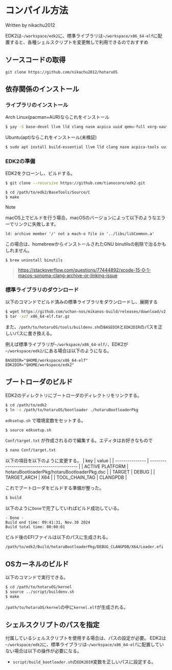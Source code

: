# コンパイル方法
Written by nikachu2012 

EDK2は`~/workspace/edk2`に、標準ライブラリは`~/workspace/x86_64-elf`に配置すると、各種シェルスクリプトを変更無しで利用できるのでおすすめ

## ソースコードの取得
```
git clone https://github.com/nikachu2012/hotaruOS
```

## 依存関係のインストール

### ライブラリのインストール
Arch Linux(pacman+AUR)ならこれをインストール
```bash
$ yay -S base-devel llvm lld clang nasm acpica uuid qemu-full xorg-xauth unzip dosfstools
```

Ubuntu(apt)ならこれをインストール(未検証)
```bash
$ sudo apt install build-essential llvm lld clang nasm acpica-tools uuid-dev qemu-system-x86 qemu-utils xauth unzip python3-distutils ca-certificates
```

### EDK2の準備
EDK2をクローンし、ビルドする。
```bash
$ git clone --recursive https://github.com/tianocore/edk2.git
```
```bash
$ cd /path/to/edk2/BaseTools/Source/C
$ make
```

> [!NOTE]
> macOS上でビルドを行う場合、macOSのバージョンによって以下のようなエラーでリンクに失敗します。  
> ```
> ld: archive member '/' not a mach-o file in '../libs/libCommon.a'
> ```
>
> この場合は、homebrewからインストールされたGNU binutilsの削除で治るかもしれません。
>
> ```bash
> $ brew uninstall binutils
> ```

> https://stackoverflow.com/questions/77444892/xcode-15-0-1-macos-sonoma-clang-archive-or-linking-issue

### 標準ライブラリのダウンロード
以下のコマンドでビルド済みの標準ライブラリをダウンロードし、展開する
```bash
$ wget https://github.com/uchan-nos/mikanos-build/releases/download/v2.0/x86_64-elf.tar.gz
$ tar -xzf x86_64-elf.tar.gz
```

また、`/path/to/hotaruOS/tools/buildenv.sh`の`BASEDIR`と`EDK2DIR`のパスを正しいパスに書き換える。

例えば標準ライブラリが`~/workspace/x86_64-elf/`、EDK2が`~/workspace/edk2/`にある場合は以下のようになる。
```
BASEDIR="$HOME/workspace/x86_64-elf"
EDK2DIR="$HOME/workspace/edk2"
```


## ブートローダのビルド

EDK2のディレクトリにブートローダのディレクトリをリンクする。
```bash
$ cd /path/to/edk2
$ ln -s /path/to/hotaruOS/bootloader ./hotaruBootloaderPkg
```

`edksetup.sh` で環境変数をセットする。
```bash
$ source edksetup.sh
```

`Conf/target.txt` が作成されるので編集する。エディタはお好きなもので
```bash
$ nano Conf/target.txt
```

以下の項目を以下のように変更する。
| key             | value                                       |
| --------------- | ------------------------------------------- |
| ACTIVE PLATFORM | hotaruBootloaderPkg/hotaruBootloaderPkg.dsc |
| TARGET          | DEBUG                                       |
| TARGET_ARCH     | X64                                         |
| TOOL_CHAIN_TAG  | CLANGPDB                                    |

これでブートローダをビルドする準備が整った。
```bash
$ build
```

以下のように`Done`で完了していればビルド成功している。
```
- Done -
Build end time: 09:41:31, Nov.30 2024
Build total time: 00:00:01
```

ビルド後のEFIファイルは以下のパスに生成される。
```
/path/to/edk2/Build/hotaruBootloaderPkg/DEBUG_CLANGPDB/X64/Loader.efi
```

## OSカーネルのビルド
以下のコマンドで実行できる。
```bash
$ cd /path/to/hotaruOS/kernel
$ source ../script/buildenv.sh
$ make
```

`/path/to/hotaruOS/kernel`の中に`kernel.elf`が生成される。

## シェルスクリプトのパスを指定
付属しているシェルスクリプトを使用する場合は、パスの設定が必要。
EDK2は`~/workspace/edk2`に、標準ライブラリは`~/workspace/x86_64-elf`に配置していない場合は以下の操作が必要になる。

- `script/build_bootloader.sh`の`EDK2DIR`変数を正しいパスに設定する。
